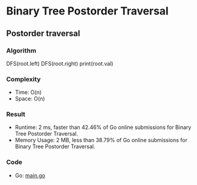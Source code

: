 # Binary Tree Postorder Traversal



## Postorder traversal



### Algorithm


DFS(root.left)
DFS(root.right)
print(root.val)


### Complexity

- Time: O(n)
- Space: O(n)


### Result

- Runtime: 2 ms, faster than 42.46% of Go online submissions for Binary Tree Postorder Traversal.
- Memory Usage: 2 MB, less than 38.79% of Go online submissions for Binary Tree Postorder Traversal.


### Code

- Go: [main.go](#maingo)